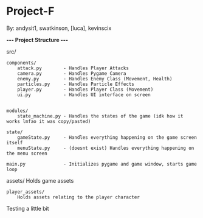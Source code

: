 # Project-F
By: andysit1, swatkinson, [luca], kevinscix

**--- Project Structure ---**

src/

    components/
        attack.py        - Handles Player Attacks
        camera.py        - Handles Pygame Camera
        enemy.py         - Handles Enemy Class (Movement, Health)
        particles.py     - Handles Particle Effects
        player.py        - Handles Player Class (Movement)
        ui.py            - Handles UI interface on screen
        

    modules/
        state_machine.py - Handles the states of the game (idk how it works lmfao it was copy/pasted)

    state/
        gameState.py     - Handles everything happening on the game screen itself
        menuState.py     - (doesnt exist) Handles everything happening on the menu screen

    main.py              - Initializes pygame and game window, starts game loop

assets/
    Holds game assets
    
    player_assets/
        Holds assets relating to the player character

Testing a little bit